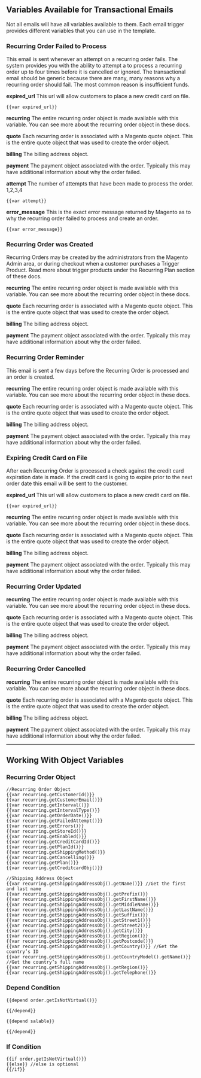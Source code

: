 ## Variables Available for Transactional Emails

Not all emails will have all variables available to them. Each email trigger provides different variables that you can use in the template.


### Recurring Order Failed to Process

This email is sent whenever an attempt on a recurring order fails. The system provides you with the ability to attempt a to process a recurring order up to four times before it is cancelled or ignored. The transactional email should be generic because there are many, many reasons why a recurring order should fail. The most common reason is insufficient funds.

**expired_url** This url will allow customers to place a new credit card on file.

    {{var expired_url}}

**recurring** The entire recurring order object is made available with this variable. You can see more about the recurring order object in these docs.

**quote** Each recurring order is associated with a Magento quote object. This is the entire quote object that was used to create the order object.

**billing** The billing address object.

**payment** The payment object associated with the order. Typically this may have additional information about why the order failed.

**attempt** The number of attempts that have been made to process the order. 1,2,3,4

    {{var attempt}}

**error_message** This is the exact error message returned by Magento as to why the recurring order failed to process and create an order.

    {{var error_message}}


### Recurring Order was Created

Recurring Orders may be created by the administrators from the Magento Admin area, or during checkout when a customer purchases a Trigger Product. Read more about trigger products under the Recurring Plan section of these docs.

**recurring** The entire recurring order object is made available with this variable. You can see more about the recurring order object in these docs.

**quote** Each recurring order is associated with a Magento quote object. This is the entire quote object that was used to create the order object.

**billing** The billing address object.

**payment** The payment object associated with the order. Typically this may have additional information about why the order failed.


### Recurring Order Reminder

This email is sent a few days before the Recurring Order is processed and an order is created.

**recurring** The entire recurring order object is made available with this variable. You can see more about the recurring order object in these docs.

**quote** Each recurring order is associated with a Magento quote object. This is the entire quote object that was used to create the order object.

**billing** The billing address object.

**payment** The payment object associated with the order. Typically this may have additional information about why the order failed.


### Expiring Credit Card on File

After each Recurring Order is processed a check against the credit card expiration date is made. If the credit card is going to expire prior to the next order date this email will be sent to the customer.

**expired_url** This url will allow customers to place a new credit card on file.

    {{var expired_url}}

**recurring** The entire recurring order object is made available with this variable. You can see more about the recurring order object in these docs.

**quote** Each recurring order is associated with a Magento quote object. This is the entire quote object that was used to create the order object.

**billing** The billing address object.

**payment** The payment object associated with the order. Typically this may have additional information about why the order failed.


### Recurring Order Updated

**recurring** The entire recurring order object is made available with this variable. You can see more about the recurring order object in these docs.

**quote** Each recurring order is associated with a Magento quote object. This is the entire quote object that was used to create the order object.

**billing** The billing address object.

**payment** The payment object associated with the order. Typically this may have additional information about why the order failed.


### Recurring Order Cancelled

**recurring** The entire recurring order object is made available with this variable. You can see more about the recurring order object in these docs.

**quote** Each recurring order is associated with a Magento quote object. This is the entire quote object that was used to create the order object.

**billing** The billing address object.

**payment** The payment object associated with the order. Typically this may have additional information about why the order failed.

 * * * 

## Working With Object Variables
 
### Recurring Order Object

  	//Recurring Order Object
  	{{var recurring.getCustomerId()}}
  	{{var recurring.getCustomerEmail()}}
  	{{var recurring.getInterval()}}
  	{{var recurring.getIntervalType()}}
  	{{var recurring.getOrderDate()}}
  	{{var recurring.getFailedAttempt()}}
  	{{var recurring.getErrors()}}
  	{{var recurring.getStoreId()}}
  	{{var recurring.getEnabled()}}
  	{{var recurring.getCreditCardId()}}
  	{{var recurring.getPlanId()}}
  	{{var recurring.getShippingMethod()}}
  	{{var recurring.getCancelling()}}
  	{{var recurring.getPlan()}}
  	{{var recurring.getCreditcardObj()}}
  	
  	//Shipping Address Object
   	{{var recurring.getShippingAddressObj().getName()}} //Get the first and last name
  	{{var recurring.getShippingAddressObj().getPrefix()}}
  	{{var recurring.getShippingAddressObj().getFirstName()}}
  	{{var recurring.getShippingAddressObj().getMiddleName()}}
  	{{var recurring.getShippingAddressObj().getLastName()}}
  	{{var recurring.getShippingAddressObj().getSuffix()}}
  	{{var recurring.getShippingAddressObj().getStreet1()}}
  	{{var recurring.getShippingAddressObj().getStreet2()}}
  	{{var recurring.getShippingAddressObj().getCity()}}
  	{{var recurring.getShippingAddressObj().getRegion()}}
  	{{var recurring.getShippingAddressObj().getPostcode()}}
  	{{var recurring.getShippingAddressObj().getCountry()}} //Get the country’s ID
  	{{var recurring.getShippingAddressObj().getCountryModel().getName()}} //Get the country’s full name
  	{{var recurring.getShippingAddressObj().getRegion()}}
  	{{var recurring.getShippingAddressObj().getTelephone()}}

### Depend Condition

    {{depend order.getIsNotVirtual()}}
    
    {{/depend}}
    
    {{depend salable}}
    
    {{/depend}}

### If Condition

    {{if order.getIsNotVirtual()}}
    {{else}} //else is optional
    {{/if}}


